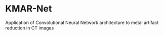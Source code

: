 # KMAR-Net
Application of Convolutional Neural Network architecture to metal artifact reduction in CT images
